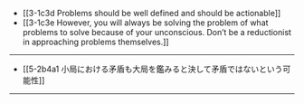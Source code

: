 - [[3-1c3d Problems should be well defined and should be actionable]]
- [[3-1c3e However, you will always be solving the problem of what problems to solve because of your unconscious. Don’t be a reductionist in approaching problems themselves.]]
---
- [[5-2b4a1 小局における矛盾も大局を鑑みると決して矛盾ではないという可能性]]
---
